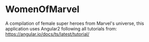 # WomenOfMarvel
A compilation of female super heroes from Marvel's universe, this application uses Angular2 following all tutorials from: https://angular.io/docs/ts/latest/tutorial/
